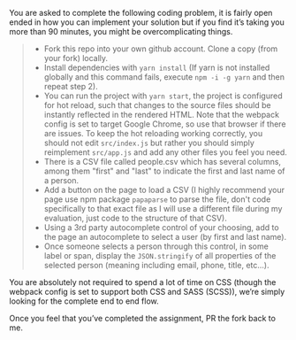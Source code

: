 You are asked to complete the following coding problem, it is fairly open ended in how you can implement your solution but if you find it’s taking you more than 90 minutes, you might be overcomplicating things.  

> * Fork this repo into your own github account.  Clone a copy (from your fork) locally.
> * Install dependencies with `yarn install` (If yarn is not installed globally and this command fails, execute `npm -i -g yarn` and then repeat step 2).
> * You can run the project with `yarn start`, the project is configured for hot reload, such that changes to the source files should be instantly reflected in the rendered HTML.  Note that the webpack config is set to target Google Chrome, so use that browser if there are issues.  To keep the hot reloading working correctly, you should not edit `src/index.js` but rather you should simply reimplement `src/app.js` and add any other files you feel you need.
> * There is a CSV file called people.csv which has several columns, among them "first" and "last" to indicate the first and last name of a person.
> * Add a button on the page to load a CSV (I highly recommend your page use npm package `papaparse` to parse the file, don't code specifically to that exact file as I will use a different file during my evaluation, just code to the structure of that CSV).
> * Using a 3rd party autocomplete control of your choosing, add to the page an autocomplete to select a user (by first and last name).
> * Once someone selects a person through this control, in some label or span, display the `JSON.stringify` of all properties of the selected person (meaning including email, phone, title, etc…).

You are absolutely not required to spend a lot of time on CSS (though the webpack config is set to support both CSS and SASS (SCSS)), we’re simply looking for the complete end to end flow.

Once you feel that you’ve completed the assignment, PR the fork back to me.
